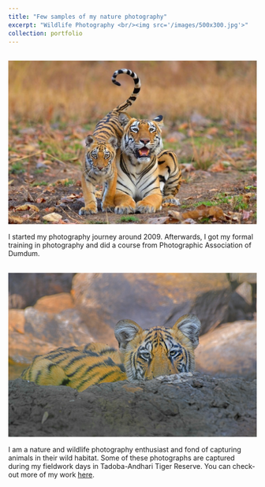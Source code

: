 ```yaml
---
title: "Few samples of my nature photography"
excerpt: "Wildlife Photography <br/><img src='/images/500x300.jpg'>"
collection: portfolio
---
```


<br/><img src='/images/500x300.jpg'>

I started my photography journey around 2009. Afterwards, I got my formal training in photography and did a course from Photographic Association of Dumdum. 

<br/><img src='/images/500x300n.jpg'>


I am a nature and wildlife photography enthusiast and fond of capturing animals in their wild habitat. Some of these photographs are captured during my fieldwork days in Tadoba-Andhari Tiger Reserve. You can check-out more of my work [here](https://www.alamy.com/portfolio/nilanjan_photography/).
			